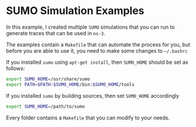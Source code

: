 SUMO Simulation Examples
========================

In this example, I created multiple `SUMO` simulations that you can run to generate traces that can be used in `ns-3`.

The examples contain a `Makefile` that can automate the process for you, but before you are able to use it, you need to make some changes to `~/.bashrc`

If you installed `sumo` using `apt-get install`, then `SUMO_HOME` should be set as follows:
```bash
export SUMO_HOME=/usr/share/sumo
export PATH=$PATH:$SUMO_HOME/bin:$SUMO_HOME/tools
```

If you installed `sumo` by building sources, then set `SUMO_HOME` accordingly
```bash
export SUMO_HOME=/path/to/sumo
```

Every folder contains a `Makefile` that you can modify to your needs.